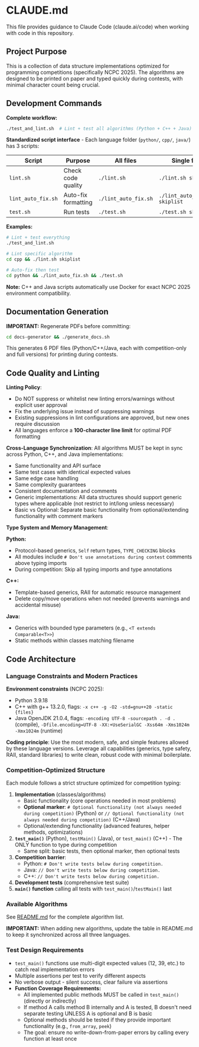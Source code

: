 # CLAUDE.md

This file provides guidance to Claude Code (claude.ai/code) when working with code in this repository.

## Project Purpose

This is a collection of data structure implementations optimized for programming competitions (specifically NCPC 2025). The algorithms are designed to be printed on paper and typed quickly during contests, with minimal character count being crucial.

## Development Commands

**Complete workflow:**
```bash
./test_and_lint.sh  # Lint + test all algorithms (Python + C++ + Java)
```

**Standardized script interface** - Each language folder (`python/`, `cpp/`, `java/`) has 3 scripts:

| Script | Purpose | All files | Single file |
|--------|---------|-----------|-------------|
| `lint.sh` | Check code quality | `./lint.sh` | `./lint.sh skiplist` |
| `lint_auto_fix.sh` | Auto-fix formatting | `./lint_auto_fix.sh` | `./lint_auto_fix.sh skiplist` |
| `test.sh` | Run tests | `./test.sh` | `./test.sh skiplist` |

**Examples:**
```bash
# Lint + test everything
./test_and_lint.sh

# Lint specific algorithm
cd cpp && ./lint.sh skiplist

# Auto-fix then test
cd python && ./lint_auto_fix.sh && ./test.sh
```

**Note:** C++ and Java scripts automatically use Docker for exact NCPC 2025 environment compatibility.

## Documentation Generation

**IMPORTANT:** Regenerate PDFs before committing:
```bash
cd docs-generator && ./generate_docs.sh
```

This generates 6 PDF files (Python/C++/Java, each with competition-only and full versions) for printing during contests.

## Code Quality and Linting

**Linting Policy**:
- Do NOT suppress or whitelist new linting errors/warnings without explicit user approval
- Fix the underlying issue instead of suppressing warnings
- Existing suppressions in lint configurations are approved, but new ones require discussion
- All languages enforce a **100-character line limit** for optimal PDF formatting

**Cross-Language Synchronization**:
All algorithms MUST be kept in sync across Python, C++, and Java implementations:
- Same functionality and API surface
- Same test cases with identical expected values
- Same edge case handling
- Same complexity guarantees
- Consistent documentation and comments
- Generic implementations: All data structures should support generic types where applicable (not restrict to int/long unless necessary)
- Basic vs Optional: Separate basic functionality from optional/extending functionality with comment markers

**Type System and Memory Management**:

**Python:**
- Protocol-based generics, `Self` return types, `TYPE_CHECKING` blocks
- All modules include `# Don't use annotations during contest` comments above typing imports
- During competition: Skip all typing imports and type annotations

**C++:**
- Template-based generics, RAII for automatic resource management
- Delete copy/move operations when not needed (prevents warnings and accidental misuse)

**Java:**
- Generics with bounded type parameters (e.g., `<T extends Comparable<T>>`)
- Static methods within classes matching filename

## Code Architecture

### Language Constraints and Modern Practices

**Environment constraints** (NCPC 2025):
- Python 3.9.18
- C++ with g++ 13.2.0, flags: `-x c++ -g -O2 -std=gnu++20 -static {files}`
- Java OpenJDK 21.0.4, flags: `-encoding UTF-8 -sourcepath . -d .` (compile), `-Dfile.encoding=UTF-8 -XX:+UseSerialGC -Xss64m -Xms1024m -Xmx1024m` (runtime)

**Coding principle**: Use the most modern, safe, and simple features allowed by these language versions. Leverage all capabilities (generics, type safety, RAII, standard libraries) to write clean, robust code with minimal boilerplate.

### Competition-Optimized Structure
Each module follows a strict structure optimized for competition typing:

1. **Implementation** (classes/algorithms)
   - Basic functionality (core operations needed in most problems)
   - **Optional marker**: `# Optional functionality (not always needed during competition)` (Python) or `// Optional functionality (not always needed during competition)` (C++/Java)
   - Optional/extending functionality (advanced features, helper methods, optimizations)
2. **`test_main()`** (Python), `testMain()` (Java), or `test_main()` (C++) - The ONLY function to type during competition
   - Same split: basic tests, then optional marker, then optional tests
3. **Competition barrier**:
   - Python: `# Don't write tests below during competition.`
   - Java: `// Don't write tests below during competition.`
   - C++: `// Don't write tests below during competition.`
4. **Development tests** (comprehensive test suite)
5. **`main()` function** calling all tests with `test_main()`/`testMain()` last

### Available Algorithms

See [README.md](README.md) for the complete algorithm list.

**IMPORTANT:** When adding new algorithms, update the table in README.md to keep it synchronized across all three languages.

### Test Design Requirements

- `test_main()` functions use multi-digit expected values (12, 39, etc.) to catch real implementation errors
- Multiple assertions per test to verify different aspects
- No verbose output - silent success, clear failure via assertions
- **Function Coverage Requirements:**
  - All implemented public methods MUST be called in `test_main()` (directly or indirectly)
  - If method A calls method B internally and A is tested, B doesn't need separate testing UNLESS A is optional and B is basic
  - Optional methods should be tested if they provide important functionality (e.g., `from_array`, `peek`)
  - The goal: ensure no write-down-from-paper errors by calling every function at least once
